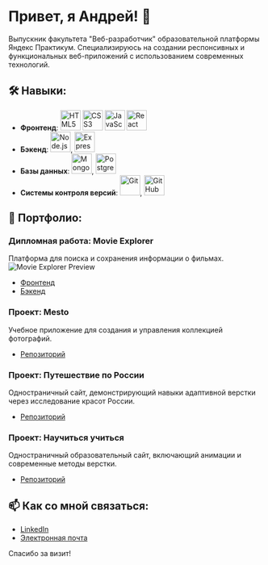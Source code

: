 # Привет, я Андрей! 👋

Выпускник факультета "Веб-разработчик" образовательной платформы Яндекс Практикум. Специализируюсь на создании респонсивных и функциональных веб-приложений с использованием современных технологий.

## 🛠 Навыки:
- **Фронтенд**: 
  <img src="https://cdn.jsdelivr.net/gh/devicons/devicon/icons/html5/html5-original-wordmark.svg" alt="HTML5" width="40" /> 
  <img src="https://cdn.jsdelivr.net/gh/devicons/devicon/icons/css3/css3-original-wordmark.svg" alt="CSS3" width="40" /> 
  <img src="https://cdn.jsdelivr.net/gh/devicons/devicon/icons/javascript/javascript-original.svg" alt="JavaScript" width="40" /> 
  <img src="https://cdn.jsdelivr.net/gh/devicons/devicon/icons/react/react-original-wordmark.svg" alt="React" width="40" /> 
- **Бэкенд**: 
  <img src="https://cdn.jsdelivr.net/gh/devicons/devicon/icons/nodejs/nodejs-original.svg" alt="Node.js" width="40" />, 
  <img src="https://cdn.jsdelivr.net/gh/devicons/devicon/icons/express/express-original.svg" alt="Express.js" width="40" />
- **Базы данных**: 
  <img src="https://cdn.jsdelivr.net/gh/devicons/devicon/icons/mongodb/mongodb-original-wordmark.svg" alt="MongoDB" width="40" />, 
  <img src="https://cdn.jsdelivr.net/gh/devicons/devicon/icons/postgresql/postgresql-original-wordmark.svg" alt="PostgreSQL" width="40" />
- **Системы контроля версий**: 
  <img src="https://cdn.jsdelivr.net/gh/devicons/devicon/icons/git/git-original-wordmark.svg" alt="Git" width="40" />, 
  <img src="https://cdn.jsdelivr.net/gh/devicons/devicon/icons/github/github-original-wordmark.svg" alt="GitHub" width="40" />

## 💼 Портфолио:

### Дипломная работа: Movie Explorer
Платформа для поиска и сохранения информации о фильмах.
![Movie Explorer Preview](https://github.com/andremoff/movies-explorer-frontend/assets/117744283/1b3d476e-5d48-4044-9ae2-d7546f652e71.png)
- [Фронтенд](https://github.com/andremoff/movies-explorer-frontend.git)
- [Бэкенд](https://github.com/andremoff/movies-explorer-api.git)

### Проект: Mesto
Учебное приложение для создания и управления коллекцией фотографий.
- [Репозиторий](https://github.com/andremoff/react-mesto-api-full-gha.git)

### Проект: Путешествие по России
Одностраничный сайт, демонстрирующий навыки адаптивной верстки через исследование красот России.
- [Репозиторий](https://github.com/andremoff/russian-travel.git)

### Проект: Научиться учиться
Одностраничный образовательный сайт, включающий анимации и современные методы верстки.
- [Репозиторий](https://github.com/andremoff/how-to-learn.git)

## 📫 Как со мной связаться:
- [LinkedIn](#)
- [Электронная почта](andrem0ff@yandex.ru)

Спасибо за визит!
          